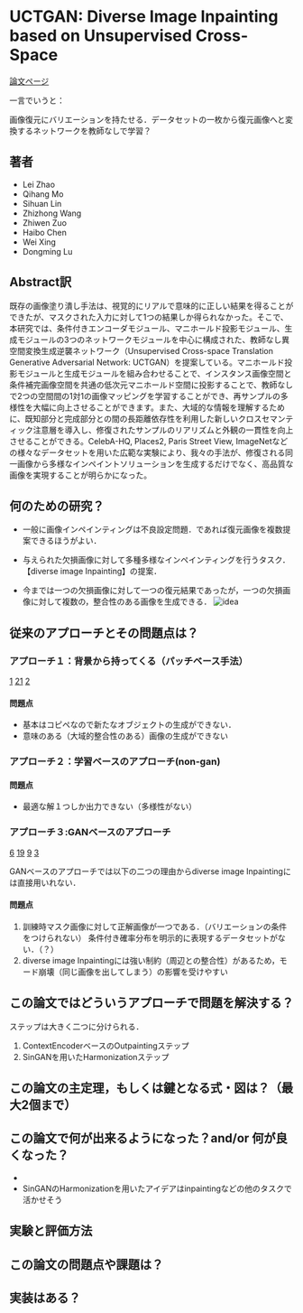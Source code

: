# UCTGAN: Diverse Image Inpainting based on Unsupervised Cross-Space

[論文ページ](https://openaccess.thecvf.com/content_CVPR_2020/html/Zhao_UCTGAN_Diverse_Image_Inpainting_Based_on_Unsupervised_Cross-Space_Translation_CVPR_2020_paper.html)  


一言でいうと：

画像復元にバリエーションを持たせる．データセットの一枚から復元画像へと変換するネットワークを教師なしで学習？


## 著者
- Lei Zhao
- Qihang Mo
- Sihuan Lin
- Zhizhong Wang
- Zhiwen Zuo
- Haibo Chen
- Wei Xing
- Dongming Lu

## Abstract訳

既存の画像塗り潰し手法は、視覚的にリアルで意味的に正しい結果を得ることができたが、マスクされた入力に対して1つの結果しか得られなかった。そこで、本研究では、条件付きエンコーダモジュール、マニホールド投影モジュール、生成モジュールの3つのネットワークモジュールを中心に構成された、教師なし異空間変換生成逆襲ネットワーク（Unsupervised Cross-space Translation Generative Adversarial Network: UCTGAN）を提案している。マニホールド投影モジュールと生成モジュールを組み合わせることで、インスタンス画像空間と条件補完画像空間を共通の低次元マニホールド空間に投影することで、教師なしで2つの空間間の1対1の画像マッピングを学習することができ、再サンプルの多様性を大幅に向上させることができます。また、大域的な情報を理解するために、既知部分と完成部分との間の長距離依存性を利用した新しいクロスセマンティック注意層を導入し、修復されたサンプルのリアリズムと外観の一貫性を向上させることができる。CelebA-HQ, Places2, Paris Street View, ImageNetなどの様々なデータセットを用いた広範な実験により、我々の手法が、修復される同一画像から多様なインペイントソリューションを生成するだけでなく、高品質な画像を実現することが明らかになった。

## 何のための研究？
* 一般に画像インペインティングは不良設定問題．であれば復元画像を複数提案できるほうがよい．

* 与えられた欠損画像に対して多種多様なインペインティングを行うタスク．【diverse image Inpainting】の提案．

* 今までは一つの欠損画像に対して一つの復元結果であったが，一つの欠損画像に対して複数の，整合性のある画像を生成できる．
![idea](https://i.gyazo.com/71f36b76a3605c359b05df53ab970ddf.png)

## 従来のアプローチとその問題点は？

### アプローチ１：背景から持ってくる（パッチベース手法）
[1](https://gfx.cs.princeton.edu/pubs/Barnes_2009_PAR/)
[21](http://www.olivier-augereau.com/docs/2004JGraphToolsTelea.pdf)
[2](https://www.math.ucla.edu/~lvese/PAPERS/01217265.pdf)


#### 問題点
* 基本はコピペなので新たなオブジェクトの生成ができない．
* 意味のある（大域的整合性のある）画像の生成ができない

### アプローチ２：学習ベースのアプローチ(non-gan)

#### 問題点
* 最適な解１つしか出力できない（多様性がない）

### アプローチ３:GANベースのアプローチ

[6](https://papers.nips.cc/paper/2014/hash/5ca3e9b122f61f8f06494c97b1afccf3-Abstract.html)
[19](https://papers.nips.cc/paper/2015/hash/8d55a249e6baa5c06772297520da2051-Abstract.html)
[9](https://arxiv.org/abs/1710.10196)
[3](https://arxiv.org/abs/1809.11096)

GANベースのアプローチでは以下の二つの理由からdiverse image Inpaintingには直接用いれない．

#### 問題点
1. 訓練時マスク画像に対して正解画像が一つである．（バリエーションの条件をつけられない）
条件付き確率分布を明示的に表現するデータセットがない．（？）
2. diverse image Inpaintingには強い制約（周辺との整合性）があるため，モード崩壊（同じ画像を出してしまう）の影響を受けやすい

## この論文ではどういうアプローチで問題を解決する？
ステップは大きく二つに分けられる．
1. ContextEncoderベースのOutpaintingステップ
2. SinGANを用いたHarmonizationステップ

## この論文の主定理，もしくは鍵となる式・図は？（最大2個まで）


## この論文で何が出来るようになった？and/or 何が良くなった？　
*
* SinGANのHarmonizationを用いたアイデアはinpaintingなどの他のタスクで活かせそう


## 実験と評価方法



## この論文の問題点や課題は？



## 実装はある？
